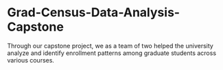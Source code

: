 # Grad-Census-Data-Analysis-Capstone
Through our capstone project, we as a team of two helped the university analyze and identify enrollment patterns among graduate students across various courses.
